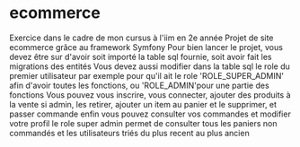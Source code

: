# ecommerce

Exercice dans le cadre de mon cursus à l'iim en 2e année
Projet de site ecommerce grâce au framework Symfony
Pour bien lancer le projet, vous devez être sur d'avoir soit importé la table sql fournie, soit avoir fait les migrations des entités
Vous devez aussi modifier dans la table sql le role du premier utilisateur par exemple pour qu'il ait le role 'ROLE_SUPER_ADMIN' afin d'avoir toutes les fonctions, ou 'ROLE_ADMIN'pour une partie des fonctions
Vous pouvez vous inscrire, vous connecter, ajouter des produits à la vente si admin, les retirer, ajouter un item au panier et le supprimer, et passer commande
enfin vous pouvez consulter vos commandes et modifier votre profil 
le role super admin permet de consulter tous les paniers non commandés et les utilisateurs triés du plus recent au plus ancien
